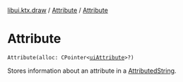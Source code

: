 [libui.ktx.draw](../README.md) / [Attribute](README.md) / [Attribute](-attribute.md)

# Attribute

`Attribute(alloc: CPointer<`[`uiAttribute`](../../libui/ui-attribute.md)`>?)`

Stores information about an attribute in a [AttributedString](../-attributed-string/README.md).

